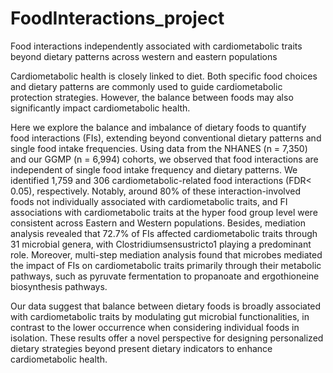 # FoodInteractions_project


Food interactions independently associated with cardiometabolic traits beyond dietary patterns across western and eastern populations

Cardiometabolic health is closely linked to diet. Both specific food choices and dietary patterns are commonly used to guide cardiometabolic protection strategies. However, the balance between foods may also significantly impact cardiometabolic health.

Here we explore the balance and imbalance of dietary foods to quantify food interactions (FIs), extending beyond conventional dietary patterns and single food intake frequencies. Using data from the NHANES (n = 7,350) and our GGMP (n = 6,994) cohorts, we observed that food interactions are independent of single food intake frequency and dietary patterns. We identified 1,759 and 306 cardiometabolic-related food interactions (FDR< 0.05), respectively. Notably, around 80% of these interaction-involved foods not individually associated with cardiometabolic traits, and FI associations with cardiometabolic traits at the hyper food group level were consistent across Eastern and Western populations. Besides, mediation analysis revealed that 72.7% of FIs affected cardiometabolic traits through 31 microbial genera, with Clostridiumsensustricto1 playing a predominant role. Moreover, multi-step mediation analysis found that microbes mediated the impact of FIs on cardiometabolic traits primarily through their metabolic pathways, such as pyruvate fermentation to propanoate and ergothioneine biosynthesis pathways.

Our data suggest that balance between dietary foods is broadly associated with cardiometabolic traits by modulating gut microbial functionalities, in contrast to the lower occurrence when considering individual foods in isolation. These results offer a novel perspective for designing personalized dietary strategies beyond present dietary indicators to enhance cardiometabolic health.
